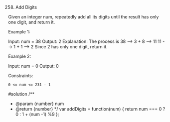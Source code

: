 258. Add Digits

Given an integer num, repeatedly add all its digits until the result has only one digit, and return it.

 

Example 1:

Input: num = 38
Output: 2
Explanation: The process is
38 --> 3 + 8 --> 11
11 --> 1 + 1 --> 2 
Since 2 has only one digit, return it.

Example 2:

Input: num = 0
Output: 0

 

Constraints:

    0 <= num <= 231 - 1

  #solution
  /**
 * @param {number} num
 * @return {number}
 */
var addDigits = function(num) {
    return num === 0 ? 0 : 1 + (num -1) %9
};

